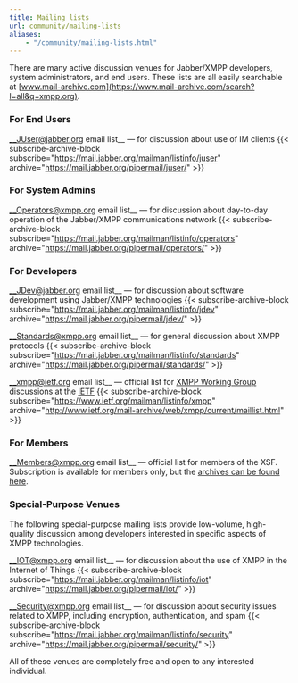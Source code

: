 ```yaml
---
title: Mailing lists
url: community/mailing-lists
aliases:
    - "/community/mailing-lists.html"
---
```


There are many active discussion venues for Jabber/XMPP developers, system administrators, and end users. These lists are all easily searchable at [www.mail-archive.com](https://www.mail-archive.com/search?l=all&q=xmpp.org).

### For End Users

__JUser@jabber.org email list__ — for discussion about use of IM clients {{< subscribe-archive-block subscribe="https://mail.jabber.org/mailman/listinfo/juser" archive="https://mail.jabber.org/pipermail/juser/" >}}

### For System Admins

__Operators@xmpp.org email list__ — for discussion about day-to-day operation of the Jabber/XMPP communications network {{< subscribe-archive-block subscribe="https://mail.jabber.org/mailman/listinfo/operators" archive="https://mail.jabber.org/pipermail/operators/" >}}

### For Developers

__JDev@jabber.org email list__ — for discussion about software development using Jabber/XMPP technologies {{< subscribe-archive-block subscribe="https://mail.jabber.org/mailman/listinfo/jdev" archive="https://mail.jabber.org/pipermail/jdev/" >}}

__Standards@xmpp.org email list__ — for general discussion about XMPP protocols {{< subscribe-archive-block subscribe="https://mail.jabber.org/mailman/listinfo/standards" archive="https://mail.jabber.org/pipermail/standards/" >}}

__xmpp@ietf.org email list__ — official list for [XMPP Working Group](http://tools.ietf.org/wg/xmpp/) discussions at the [IETF](http://www.ietf.org/) {{< subscribe-archive-block subscribe="https://www.ietf.org/mailman/listinfo/xmpp" archive="http://www.ietf.org/mail-archive/web/xmpp/current/maillist.html" >}}

### For Members

__Members@xmpp.org email list__ — official list for members of the XSF. Subscription is available for members only, but the [archives can be found here](https://mail.jabber.org/pipermail/members/).

### Special-Purpose Venues

The following special-purpose mailing lists provide low-volume, high-quality discussion among developers interested in specific aspects of XMPP technologies.

__IOT@xmpp.org email list__ — for discussion about the use of XMPP in the Internet of Things {{< subscribe-archive-block subscribe="https://mail.jabber.org/mailman/listinfo/iot" archive="https://mail.jabber.org/pipermail/iot/" >}}

__Security@xmpp.org email list__ — for discussion about security issues related to XMPP, including encryption, authentication, and spam {{< subscribe-archive-block subscribe="https://mail.jabber.org/mailman/listinfo/security" archive="https://mail.jabber.org/pipermail/security/" >}}

All of these venues are completely free and open to any interested individual.
